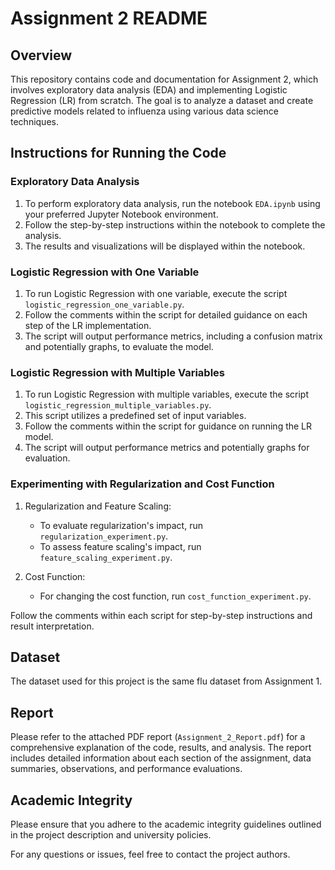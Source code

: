 # Assignment 2 README

## Overview
This repository contains code and documentation for Assignment 2, which involves exploratory data analysis (EDA) and implementing Logistic Regression (LR) from scratch. The goal is to analyze a dataset and create predictive models related to influenza using various data science techniques.

## Instructions for Running the Code

### Exploratory Data Analysis
1. To perform exploratory data analysis, run the notebook `EDA.ipynb` using your preferred Jupyter Notebook environment.
2. Follow the step-by-step instructions within the notebook to complete the analysis.
3. The results and visualizations will be displayed within the notebook.

### Logistic Regression with One Variable
1. To run Logistic Regression with one variable, execute the script `logistic_regression_one_variable.py`.
2. Follow the comments within the script for detailed guidance on each step of the LR implementation.
3. The script will output performance metrics, including a confusion matrix and potentially graphs, to evaluate the model.

### Logistic Regression with Multiple Variables
1. To run Logistic Regression with multiple variables, execute the script `logistic_regression_multiple_variables.py`.
2. This script utilizes a predefined set of input variables.
3. Follow the comments within the script for guidance on running the LR model.
4. The script will output performance metrics and potentially graphs for evaluation.

### Experimenting with Regularization and Cost Function
1. Regularization and Feature Scaling:
   - To evaluate regularization's impact, run `regularization_experiment.py`.
   - To assess feature scaling's impact, run `feature_scaling_experiment.py`.

2. Cost Function:
   - For changing the cost function, run `cost_function_experiment.py`.

Follow the comments within each script for step-by-step instructions and result interpretation.

## Dataset
The dataset used for this project is the same flu dataset from Assignment 1.

## Report
Please refer to the attached PDF report (`Assignment_2_Report.pdf`) for a comprehensive explanation of the code, results, and analysis. The report includes detailed information about each section of the assignment, data summaries, observations, and performance evaluations.

## Academic Integrity
Please ensure that you adhere to the academic integrity guidelines outlined in the project description and university policies.

For any questions or issues, feel free to contact the project authors.
